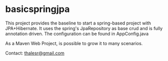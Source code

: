 # basicspringjpa

This project provides the baseline to start a spring-based project with JPA+Hibernate. 
It uses the spring's JpaRepository as base crud and is fully annotation driven.
The configuration can be found in AppConfig.java

As a Maven Web Project, is possible to grow it to many scenarios.

Contact: thalesr@gmail.com
